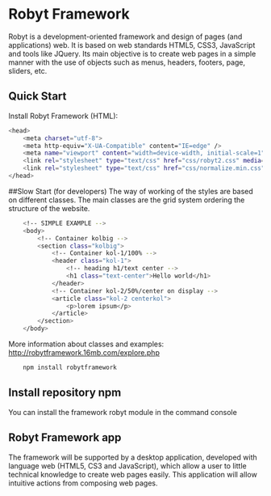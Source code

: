 # Robyt Framework
Robyt is a development-oriented framework and design of pages (and applications) web. It is based on web standards HTML5, CSS3, JavaScript and tools like JQuery. 
Its main objective is to create web pages in a simple manner with the use of objects such as menus, headers, footers, page, sliders, etc. 

## Quick Start
Install Robyt Framework (HTML):

```bash
<head>
	<meta charset="utf-8">
	<meta http-equiv="X-UA-Compatible" content="IE=edge" />
	<meta name="viewport" content="width=device-width, initial-scale=1" />
	<link rel="stylesheet" type="text/css" href="css/robyt2.css" media="screen" />
	<link rel="stylesheet" type="text/css" href="css/normalize.min.css" media="screen" />
</head>
```
##Slow Start (for developers)
The way of working of the styles are based on different classes.
The main classes are the grid system ordering the structure of the website.

```bash
	<!-- SIMPLE EXAMPLE -->
	<body>
		<!-- Container kolbig -->
		<section class="kolbig">
			<!-- Container kol-1/100% -->
			<header class="kol-1">
				<!-- heading h1/text center -->
				<h1 class="text-center">Hello world</h1>
			</header>
			<!-- Container kol-2/50%/center on display -->
			<article class="kol-2 centerkol">
				<p>lorem ipsum</p>
			</article>
		</section>
	</body>
```
More information about classes and examples: http://robytframework.16mb.com/explore.php 
```bash
	npm install robytframework
```
## Install repository npm
You can install the framework robyt module in the command console


## Robyt Framework app
The framework will be supported by a desktop application, developed with language web (HTML5, CS3 and JavaScript), which allow a user to little technical knowledge to create web pages easily. 
This application will allow intuitive actions from composing web pages.
